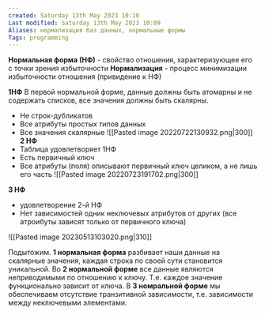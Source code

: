 ```yaml
---
created: Saturday 13th May 2023 10:10
Last modified: Saturday 13th May 2023 10:09
Aliases: нормализация баз данных, нормальные формы
Tags: programming
---
```


**Нормальная форма (НФ)** - свойство отношения, характеризующее его с точки зрения избыточности
**Нормализация** - процесс минимизации избыточности отношения (привидение к НФ)

**1НФ**
В первой нормальной форме, данные должны быть атомарны и не содержать списков, все значения должны быть скалярны.

- Не строк-дубликатов
- Все атрибуты простых типов данных
- Все значения скалярные
![[Pasted image 20220722130932.png|300]]
**2 НФ**
- Таблица удовлетворяет 1НФ
- Есть первичный ключ
- Все атрибуты (поля) описывают первичный ключ целиком, а не лишь его часть
![[Pasted image 20220723191702.png|300]]

**3 НФ**
- удовлетворение 2-й НФ
- Нет зависимостей одник неключевых атрибутов от других (все атроибуты зависят только от первичного ключа)

![[Pasted image 20230513103020.png|310]]


Подытожим. **1 нормальная форма** разбивает наши данные на скалярные значения, каждая строка по своей сути становится уникальной. Во **2 нормальной форме** все данные являются неприводимыми по отношению к ключу. Т.е. каждое значение функционально зависит от ключа. В **3 номральной форме** мы обеспечиваем отсутствие транзитивной зависимости, т.е. зависимости между неключевыми элементами.
 